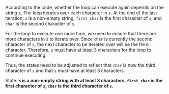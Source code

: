 According to the code, whether the loop can execute again depends on the string `s`. The loop iterates over each character in `s`. At the end of the last iteration, `s` is a non-empty string, `first_char` is the first character of `s`, and `char` is the second character of `s`. 

For the loop to execute one more time, we need to ensure that there are more characters in `s` to iterate over. Since `char` is currently the second character of `s`, the next character to be iterated over will be the third character. Therefore, `s` must have at least 3 characters for the loop to continue executing.

Thus, the states need to be adjusted to reflect that `char` is now the third character of `s` and that `s` must have at least 3 characters.

State: **`s` is a non-empty string with at least 3 characters, `first_char` is the first character of `s`, `char` is the third character of `s`.**